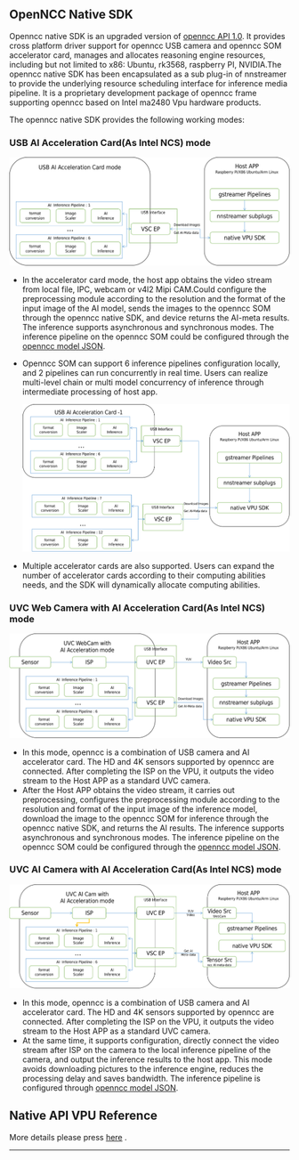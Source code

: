 ## OpenNCC Native SDK

Openncc native SDK is an upgraded version of [openncc API 1.0](https://github.com/EyecloudAi/openncc). It provides cross platform driver support for openncc USB camera and openncc SOM accelerator card, manages and allocates reasoning engine resources, including but not limited to x86: Ubuntu, rk3568, raspberry PI, NVIDIA.The openncc native SDK has been encapsulated as a sub plug-in of nnstreamer to provide the underlying resource scheduling interface for inference media pipeline. It is a proprietary development package of openncc frame supporting openncc based on Intel ma2480 Vpu hardware products.  

The openncc native SDK provides the following working modes:  

### USB AI Acceleration Card(As Intel NCS) mode

![ncs mode][1]

* In the accelerator card mode, the host app obtains the video stream from local file, IPC, webcam or v4l2 Mipi CAM.Could configure the preprocessing module according to the resolution and the format of the input image of the AI model, sends the images to the openncc SOM through the openncc native SDK, and device returns the AI-meta results. The inference supports asynchronous and synchronous modes. The inference pipeline on the openncc SOM could be configured through the [openncc model JSON](https://eyecloudai.github.io/openncc_frame/tutorials/how-to-write-json-config.html).

* Openncc SOM can support 6 inference pipelines configuration locally, and 2 pipelines can run concurrently in real time. Users can realize multi-level chain or multi model concurrency of inference through intermediate processing of host app.

  ![multi Acce Cards ][2]

 * Multiple accelerator cards are also supported. Users can expand the number of accelerator cards according to their computing abilities needs, and the SDK will dynamically allocate computing abilities.

### UVC Web Camera with AI Acceleration Card(As Intel NCS) mode   

![UVC with NCS][3]

* In this mode, openncc is a combination of USB camera and AI accelerator card. The HD and 4K sensors supported by openncc are connected. After completing the ISP on the VPU, it outputs the video stream to the Host APP as a standard UVC camera.
* After the Host APP obtains the video stream, it carries out preprocessing, configures the preprocessing module according to the resolution and format of the input image of the inference model, download the image to the openncc SOM for inference through the openncc native SDK, and returns the AI results. The inference supports asynchronous and synchronous modes. The inference pipeline on the openncc SOM could be configured through the [openncc model JSON](https://eyecloudai.github.io/openncc_frame/tutorials/how-to-write-json-config.html).

### UVC AI Camera with AI Acceleration Card(As Intel NCS) mode

![ai cam with ncs mode][4]

* In this mode, openncc is a combination of USB camera and AI accelerator card. The HD and 4K sensors supported by openncc are connected. After completing the ISP on the VPU, it outputs the video stream to the Host APP as a standard UVC camera.
* At the same time, it supports configuration, directly connect the video stream after ISP on the camera to the local inference pipeline of the camera, and output the inference results to the host app. This mode avoids downloading pictures to the inference engine, reduces the processing delay and saves bandwidth. The inference pipeline is configured through [openncc model JSON](https://eyecloudai.github.io/openncc_frame/tutorials/how-to-write-json-config.html).

## Native API VPU Reference

More details please press [here](https://eyecloudai.github.io/openncc_frame/native-api/index.html) .



---
[1]:../docs/mainres/ncsmode.png
[2]:../docs/mainres/mulitincs.png
[3]:../docs/mainres/uvcwithncs.png
[4]:../docs/mainres/aicamwithncs.png

